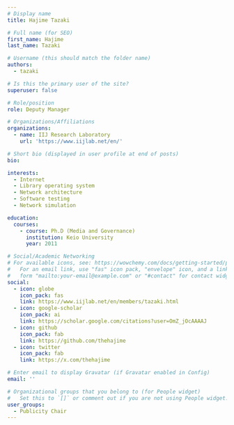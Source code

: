 ```yaml
---
# Display name
title: Hajime Tazaki

# Full name (for SEO)
first_name: Hajime
last_name: Tazaki

# Username (this should match the folder name)
authors:
  - tazaki

# Is this the primary user of the site?
superuser: false

# Role/position
role: Deputy Manager

# Organizations/Affiliations
organizations:
  - name: IIJ Research Laboratory
    url: 'https://www.iijlab.net/en/'

# Short bio (displayed in user profile at end of posts)
bio:

interests:
  - Internet
  - Library operating system
  - Network architecture
  - Software testing
  - Network simulation

education:
  courses:
    - course: Ph.D (Media and Governance)
      institution: Keio University
      year: 2011

# Social/Academic Networking
# For available icons, see: https://wowchemy.com/docs/getting-started/page-builder/#icons
#   For an email link, use "fas" icon pack, "envelope" icon, and a link in the
#   form "mailto:your-email@example.com" or "#contact" for contact widget.
social:
  - icon: globe
    icon_pack: fas
    link: https://www.iijlab.net/en/members/tazaki.html
  - icon: google-scholar
    icon_pack: ai
    link: https://scholar.google.com/citations?user=OmZ_jOcAAAAJ
  - icon: github
    icon_pack: fab
    link: https://github.com/thehajime
  - icon: twitter
    icon_pack: fab
    link: https://x.com/thehajime

# Enter email to display Gravatar (if Gravatar enabled in Config)
email: ''

# Organizational groups that you belong to (for People widget)
#   Set this to `[]` or comment out if you are not using People widget.
user_groups:
  - Publicity Chair
---
```

